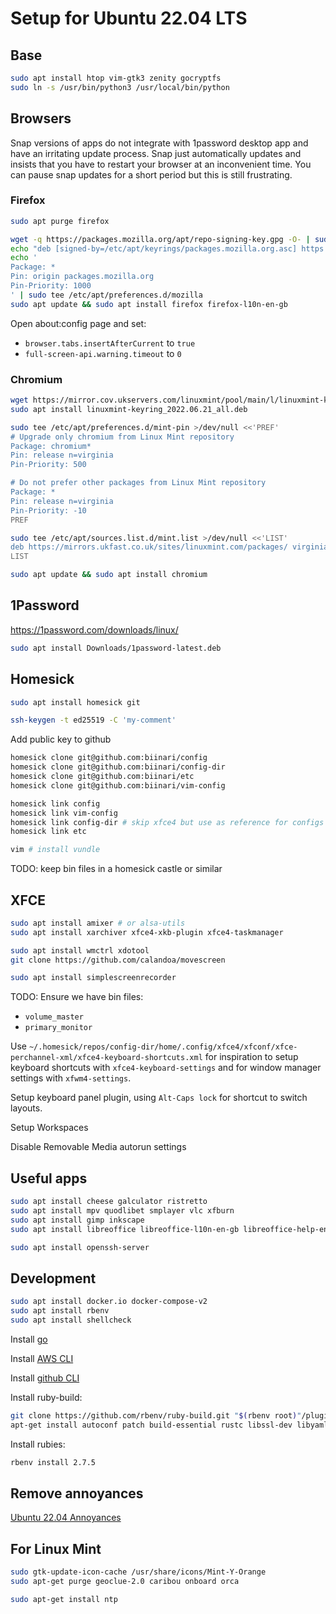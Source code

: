 # Setup for Ubuntu 22.04 LTS

## Base

```sh
sudo apt install htop vim-gtk3 zenity gocryptfs
sudo ln -s /usr/bin/python3 /usr/local/bin/python
```

## Browsers

Snap versions of apps do not integrate with 1password desktop app and have an irritating update process. Snap just automatically updates and insists that you have to restart your browser at an inconvenient time. You can pause snap updates for a short period but this is still frustrating.

### Firefox

```sh
sudo apt purge firefox

wget -q https://packages.mozilla.org/apt/repo-signing-key.gpg -O- | sudo tee /etc/apt/keyrings/packages.mozilla.org.asc > /dev/null
echo "deb [signed-by=/etc/apt/keyrings/packages.mozilla.org.asc] https://packages.mozilla.org/apt mozilla main" | sudo tee -a /etc/apt/sources.list.d/mozilla.list > /dev/null
echo '
Package: *
Pin: origin packages.mozilla.org
Pin-Priority: 1000
' | sudo tee /etc/apt/preferences.d/mozilla
sudo apt update && sudo apt install firefox firefox-l10n-en-gb
```

Open about:config page and set:

* `browser.tabs.insertAfterCurrent` to `true`
* `full-screen-api.warning.timeout` to `0`

### Chromium

```sh
wget https://mirror.cov.ukservers.com/linuxmint/pool/main/l/linuxmint-keyring/linuxmint-keyring_2022.06.21_all.deb
sudo apt install linuxmint-keyring_2022.06.21_all.deb

sudo tee /etc/apt/preferences.d/mint-pin >/dev/null <<'PREF'
# Upgrade only chromium from Linux Mint repository
Package: chromium*
Pin: release n=virginia
Pin-Priority: 500

# Do not prefer other packages from Linux Mint repository
Package: *
Pin: release n=virginia
Pin-Priority: -10
PREF

sudo tee /etc/apt/sources.list.d/mint.list >/dev/null <<'LIST'
deb https://mirrors.ukfast.co.uk/sites/linuxmint.com/packages/ virginia upstream
LIST

sudo apt update && sudo apt install chromium
```

## 1Password

https://1password.com/downloads/linux/

```sh
sudo apt install Downloads/1password-latest.deb
```

## Homesick

```sh
sudo apt install homesick git

ssh-keygen -t ed25519 -C 'my-comment'
```

Add public key to github

```sh
homesick clone git@github.com:biinari/config
homesick clone git@github.com:biinari/config-dir
homesick clone git@github.com:biinari/etc
homesick clone git@github.com:biinari/vim-config

homesick link config
homesick link vim-config
homesick link config-dir # skip xfce4 but use as reference for configs
homesick link etc

vim # install vundle
```

TODO: keep bin files in a homesick castle or similar

## XFCE

```sh
sudo apt install amixer # or alsa-utils
sudo apt install xarchiver xfce4-xkb-plugin xfce4-taskmanager

sudo apt install wmctrl xdotool
git clone https://github.com/calandoa/movescreen

sudo apt install simplescreenrecorder
```

TODO: Ensure we have bin files:
* `volume_master`
* `primary_monitor`

Use `~/.homesick/repos/config-dir/home/.config/xfce4/xfconf/xfce-perchannel-xml/xfce4-keyboard-shortcuts.xml` for inspiration to setup keyboard shortcuts with `xfce4-keyboard-settings` and for window manager settings with `xfwm4-settings`.

Setup keyboard panel plugin, using `Alt-Caps lock` for shortcut to switch layouts.

Setup Workspaces

Disable Removable Media autorun settings

## Useful apps

```sh
sudo apt install cheese galculator ristretto
sudo apt install mpv quodlibet smplayer vlc xfburn
sudo apt install gimp inkscape
sudo apt install libreoffice libreoffice-l10n-en-gb libreoffice-help-en-gb

sudo apt install openssh-server
```

## Development

```sh
sudo apt install docker.io docker-compose-v2
sudo apt install rbenv
sudo apt install shellcheck
```

Install [go](https://golang.org/dl/)

Install [AWS CLI](https://docs.aws.amazon.com/cli/latest/userguide/getting-started-install.html)

Install [github CLI](https://cli.github.com/)

Install ruby-build:
```sh
git clone https://github.com/rbenv/ruby-build.git "$(rbenv root)"/plugins/ruby-build
apt-get install autoconf patch build-essential rustc libssl-dev libyaml-dev libreadline6-dev zlib1g-dev libgmp-dev libncurses5-dev libffi-dev libgdbm6 libgdbm-dev libdb-dev uuid-dev
```

Install rubies:
```sh
rbenv install 2.7.5
```


## Remove annoyances

[Ubuntu 22.04 Annoyances](https://gist.github.com/jfeilbach/f4d0b19df82e04bea8f10cdd5945a4ff)

## For Linux Mint

```sh
sudo gtk-update-icon-cache /usr/share/icons/Mint-Y-Orange
sudo apt-get purge geoclue-2.0 caribou onboard orca

sudo apt-get install ntp
```
